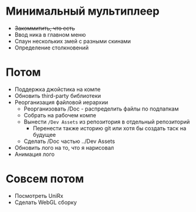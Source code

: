 # Минимальный мультиплеер
- ~~Закоммитить, что есть~~
- Ввод ника в главном меню
- Спаун нескольких змей с разными скинами
- Определение столкновений

# Потом
- Поддержка джойстика на компе
- Обновить third-party библиотеки
- Реорганизация файловой иерархии
    - Реорганизовать /Doc - распределить файлы по подпапкам
    - Собрать на рабочем компе
    - Вынести `/Dev Assets` из репозитория в отдельный репозиторий
        - Перенести также историю git или хотя бы создать таск на будущее
    - Сделать /Doc частью ../Dev Assets
- Обновить лого на то, что я нарисовал
- Анимация лого

# Совсем потом
- Посмотреть UniRx
- Сделать WebGL сборку
